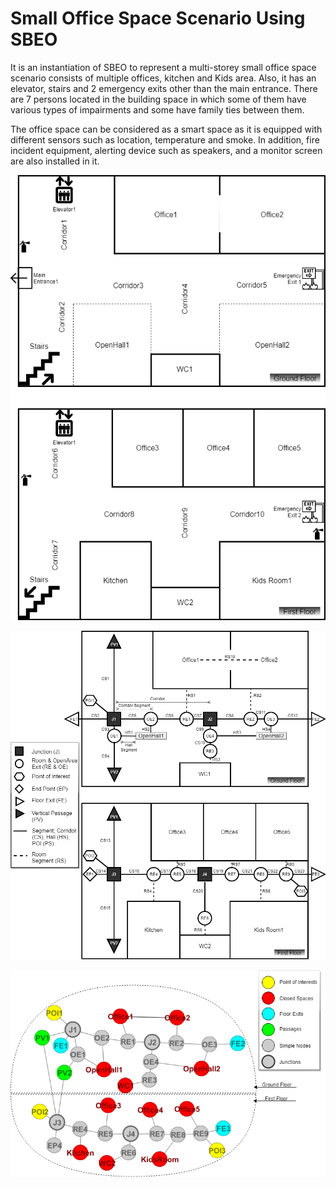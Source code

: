 # Small Office Space Scenario Using SBEO

It is an instantiation of SBEO to represent a multi-storey small office space scenario consists of multiple offices, kitchen and Kids area. Also, it has an elevator, stairs and 2 emergency exits other than the main entrance. There are 7 persons located in the building space in which some of them have various types of impairments and some have family ties between them.  

The office space can be considered as a smart space as it is equipped with different sensors such as location, temperature and smoke. In addition, fire incident equipment, alerting device such as speakers, and a monitor screen are also installed in it.

<p align="center">
  <img src="FloorPlanOfficeSpace.png"/>
</p>
<p align="center">
  <img src="RouteGraphOfficeSpace_Detailed.png"/>
</p>
<p align="center">
  <img src="NodeEdgeGraphOfficeSpace.png"/>
</p>

  
